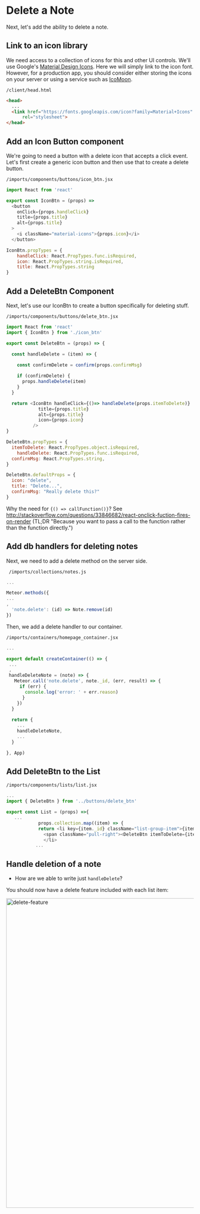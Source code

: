 # Delete a Note

Next, let's add the ability to delete a note.

## Link to an icon library

We need access to a collection of icons for this and other UI controls.  We'll use Google's [Material Design Icons](https://design.google.com/icons/).  Here we will simply link to the icon font.  However, for a production app, you should consider either storing the icons on your server or using a service such as [IcoMoon](https://icomoon.io/).

``` /client/head.html ```

```html
<head>
  ...
  <link href="https://fonts.googleapis.com/icon?family=Material+Icons"
      rel="stylesheet">
</head>
```

## Add an Icon Button component
We're going to need a button with a delete icon that accepts a click event. Let's first create a generic icon button and then use that to create a delete button.

``` /imports/components/buttons/icon_btn.jsx ```

```js
import React from 'react'

export const IconBtn = (props) =>
  <button
    onClick={props.handleClick}
    title={props.title}
    alt={props.title}
  >
    <i className="material-icons">{props.icon}</i>
  </button>

IconBtn.propTypes = {
	handleClick: React.PropTypes.func.isRequired,
	icon: React.PropTypes.string.isRequired,
	title: React.PropTypes.string
}
```

 ## Add a DeleteBtn Component
 Next, let's use our IconBtn to create a button specifically for deleting stuff.
 
 ``` /imports/components/buttons/delete_btn.jsx ```
 
```js
import React from 'react'
import { IconBtn } from './icon_btn'

export const DeleteBtn = (props) => {

  const handleDelete = (item) => {

    const confirmDelete = confirm(props.confirmMsg)
    
    if (confirmDelete) {
      props.handleDelete(item)
    }
  }

  return <IconBtn handleClick={()=> handleDelete(props.itemToDelete)}
            title={props.title}
            alt={props.title}
            icon={props.icon}
          />
}

DeleteBtn.propTypes = {
  itemToDelete: React.PropTypes.object.isRequired,
	handleDelete: React.PropTypes.func.isRequired,
  confirmMsg: React.PropTypes.string,
}

DeleteBtn.defaultProps = {
  icon: "delete",
  title: "Delete...",
  confirmMsg: "Really delete this?"
}
```

Why the need for ```{() => callFunction()}```? See http://stackoverflow.com/questions/33846682/react-onclick-fuction-fires-on-render (TL;DR "Because you want to pass a call to the function rather than the function directly.")
 
 
## Add db handlers for deleting notes

Next, we need to add a delete method on the server side.

``` /imports/collections/notes.js```

```js
...

Meteor.methods({
...
,
  'note.delete': (id) => Note.remove(id)
})

```

Then, we add a delete handler to our container.

``` /imports/containers/homepage_container.jsx ```

```js
...

export default createContainer(() => {
 ...
 ,
 handleDeleteNote = (note) => {
   Meteor.call('note.delete', note._id, (err, result) => {
     if (err) {
       console.log('error: ' + err.reason)
      }
    })
  }
	  
  return {
    ...
	handleDeleteNote,
    ...
  }

}, App)
```

## Add DeleteBtn to the List


``` /imports/components/lists/list.jsx ```

```js
...
import { DeleteBtn } from '../buttons/delete_btn'

export const List = (props) =>{
   ...
	    	props.collection.map((item) => {
            return <li key={item._id} className="list-group-item">{item.content}
	 	      <span className="pull-right"><DeleteBtn itemToDelete={item} {...props} /></span>
	 	      </li>
           ...
```

## Handle deletion of a note



- How are we able to write just ```handleDelete```?

You should now have a delete feature included with each list item:

<img width="829" alt="delete-feature" src="https://cloud.githubusercontent.com/assets/819213/15051636/a3a2997c-12c7-11e6-8c11-4f70f163d8b8.png">